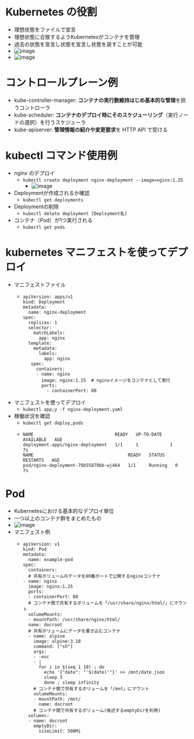 # Kubernetes の役割
- 理想状態をファイルで宣言
- 理想状態に合致するようKubernetesがコンテナを管理
- 過去の状態を宣言し状態を宣言し状態を戻すことが可能
- ![image](https://github.com/user-attachments/assets/d87fe606-00dd-44a0-91d8-4c1f332064d1)
- ![image](https://github.com/user-attachments/assets/3e9048fd-abc8-4bbb-8a2f-aa75eb281e16)



# コントロールプレーン例
- kube-controller-manager: **コンテナの実行数維持はじめ基本的な管理**を担うコントローラ
- kube-scheduler: **コンテナのデプロイ時にそのスケジューリング**（実行ノードの選択）を行うスケジューラ
- kube-apiserver: **管理情報の紹介や変更要求**を HTTP API で受ける

# kubectl コマンド使用例
- nginx のデプロイ
  - `kubectl create deployment nginx-deployment --image=nginx:1.25`
    - ![image](https://github.com/user-attachments/assets/ed7ca520-5d86-4192-8bb0-cc9ea040490d)
- Deploymentが作成されるか確認
  - `kubectl get deployments`
- Deploymentの削除
  - `kubectl delete deployment [Deployment名]`
- コンテナ（Pod）が1つ実行される
  - `kubectl get pods`

# kubernetes マニフェストを使ってデプロイ
- マニフェストファイル
  - ```
    apiVersion: apps/v1
    kind: Deployment
    metadata:
      name: nginx-deployment
    spec:
      replicas: 1
      selector:
        matchLabels:
          app: nginx
      template:
        metadata:
          labels:
            app: nginx
       spec:
         containers:
         - name: nginx
           image: nginx:1.25  # nginxイメージをコンテナとして実行 
           ports:
             - containerPort: 80
    ```
- マニフェストを使ってデプロイ
  - `kubectl app;y -f nginx-deployment.yaml`
- 稼働状況を確認
  - `kubectl get deploy,pods`
  - ```
    NAME                               READY   UP-TO-DATE   AVAILABLE   AGE
    deployment.apps/nginx-deployment   1/1     1            1           7s
    NAME                                    READY   STATUS    RESTARTS   AGE
    pod/nginx-deployment-79b55879bb-wj464   1/1     Running   0          7s
    ```

# Pod
- Kubernetesにおける基本的なデプロイ単位
- 一つ以上のコンテナ群をまとめたもの
- ![image](https://github.com/user-attachments/assets/ea7ce874-1a15-40e1-b5bc-4413425e9b4d)
- マニフェスト例
  - ```
    apiVersion: v1
    kind: Pod
    metadata:
      name: example-pod
    spec:
      containers:
      # 共有ボリュームのデータを80番ポートで公開するnginxコンテナ 
    - name: nginx
      image: nginx:1.25
      ports:
      - containerPort: 80
      # コンテナ間で共有するボリュームを「/usr/share/nginx/html/」にマウント 
      volumeMounts:
      - mountPath: /usr/share/nginx/html/
      name: docroot
      # 共有ボリュームにデータを書き込むコンテナ 
      - name: alpine
        image: alpine:3.18
        command: ["sh"]
        args:
        - -euc
        - |
          for i in $(seq 1 10) ; do
            echo '{"date": "'$(date)'"}' >> /mnt/date.json
            sleep 3
            done ; sleep infinity
        # コンテナ間で共有するボリュームを「/mnt」にマウント 
        volumeMounts:
        - mountPath: /mnt/
          name: docroot
        # コンテナ間で共有するボリューム(後述するemptyDirを利用) 
      volumes:
      - name: docroot
        emptyDir:
          sizeLimit: 500Mi
    ```
